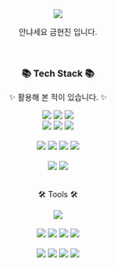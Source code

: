 <div align='center'>
<img src="https://capsule-render.vercel.app/api?type=Rect&color=0:F6DEFF,100:D99CEF&height=200&section=header&text=Jinie%20Github&fontSize=80&animation=fadeIn" />
</div>
<p align='center'> 안냐세요 금현진 입니다. </p>
<br/>
<div align=center>
	<h3>📚 Tech Stack 📚</h3>
	<p>✨ 활용해 본 적이 있습니다.  ✨</p>
</div>
<div align="center">
	<img src="https://img.shields.io/badge/HTML5-E34F26?style=flat&logo=HTML5&logoColor=white" />
	<img src="https://img.shields.io/badge/CSS3-1572B6?style=flat&logo=CSS3&logoColor=white" />
	<img src="https://img.shields.io/badge/JavaScript-F7DF1E?style=flat&logo=JavaScript&logoColor=white" />
	<br>
 <img src="https://img.shields.io/badge/React-61DAFB?style=flat&logo=React&logoColor=white"> 
   <img src="https://img.shields.io/badge/redux-764ABC?style=flat&logo=redux&logoColor=white" /> 
   <img src="https://img.shields.io/badge/Firebase-FFCA28?style=flat&logo=firebase&logoColor=white"/>
</div>
<br>

<div align='center'>
  <img src="https://img.shields.io/badge/Node.js-339933?style=flat&logo=Node.js&logoColor=white">
   <img src="https://img.shields.io/badge/express-000000?style=flat&logo=express&logoColor=white" /> 
   <img src="https://img.shields.io/badge/mongodb-47A248?style=flat&logo=mongodb&logoColor=white" /> 
  <img src="https://img.shields.io/badge/Amazon AWS-232F3E?style=flat&logo=Amazon AWS&logoColor=white" />
</div>
<br>

<div align='center'>
    <img src="https://img.shields.io/badge/Bootstrap-7952B3?style=flat&logo=Bootstrap&logoColor=white" />
    <img src="https://img.shields.io/badge/styledcomponents-DB7093?style=flat&logo=styledcomponents&logoColor=white" />
</div>
<br/>

<div align=center>
	<p>🛠 Tools 🛠</p>
</div>
<div align=center>
	<img src="https://img.shields.io/badge/Visual%20Studio%20Code-007ACC?style=flat&logo=VisualStudioCode&logoColor=white" />
	<br>
	<br/>
	<img src="https://img.shields.io/badge/AWS-232F3E?style=flat&logo=AmazonAWS&logoColor=white" />
	<img src="https://img.shields.io/badge/GitHub-181717?style=flat&logo=GitHub&logoColor=white" />
	    <img src="https://img.shields.io/badge/Photoshop-31A8FF?style=flat&logo=adobephotoshop&logoColor=white"> 
    <img src="https://img.shields.io/badge/Illustration-FF9A00?style=flat&logo=adobeillustrator&logoColor=white"> 
	 <br/>
	 <br/>
    <img src="https://img.shields.io/badge/git-F05032?style=flat&logo=git&logoColor=white"> 
    <img src="https://img.shields.io/badge/figma-F24E1E?style=flat&logo=figma&logoColor=white" />
    <img src="https://img.shields.io/badge/slack-4A154B?style=flat&logo=slack&logoColor=white" />
    <img src="https://img.shields.io/badge/Notion-000000?style=flat&logo=Notion&logoColor=white" />
</div>
<br>
